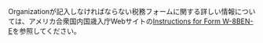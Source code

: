 Organizationが記入しなければならない税務フォームに関する詳しい情報については、アメリカ合衆国内国歳入庁Webサイトの[Instructions for Form W-8BEN-E](https://www.irs.gov/pub/irs-pdf/iw8bene.pdf)を参照してください。
